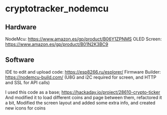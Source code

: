 # cryptotracker_nodemcu

## Hardware

NodeMcu: https://www.amazon.es/gp/product/B06Y1ZPNMS
OLED Screen: https://www.amazon.es/gp/product/B01N2K3BC9

## Software

IDE to edit and upload code: https://esp8266.ru/esplorer/
Firmware Builder: https://nodemcu-build.com/ (U8G and i2C required for screen, and HTTP and SSL for API calls)


I used this code as a base; https://hackaday.io/project/28610-crypto-ticker
And modified it to load different coins and page between them, refactored it a bit, Modified the screen layout and added some extra info, and created new icons for coins
